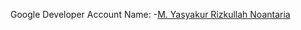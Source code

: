 Google Developer Account Name:
-[M. Yasyakur Rizkullah Noantaria](https://developers.google.com/profile/u/117890813332407461618?utm_source=developer.android.com)
